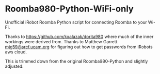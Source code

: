 Roomba980-Python-WiFi-only
==========================

Unofficial iRobot Roomba Python script for connecting Roomba to your Wi-Fi.

Thanks to https://github.com/koalazak/dorita980 where much of the inner workings were derived from.
Thanks to Matthew Garrett <mjg59@srcf.ucam.org> for figuring out how to get passwords from iRobots aws cloud.

This is trimmed down from the original Roomba980-Python and slightly adjusted.
